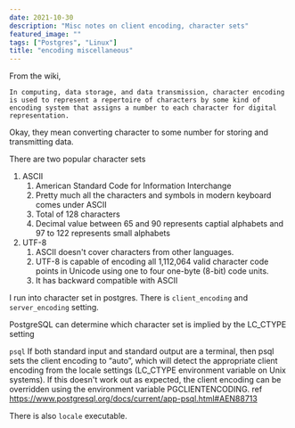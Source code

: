 ```yaml
---
date: 2021-10-30
description: "Misc notes on client encoding, character sets"
featured_image: ""
tags: ["Postgres", "Linux"]
title: "encoding miscellaneous"
---
```


From the wiki,

```
In computing, data storage, and data transmission, character encoding is used to represent a repertoire of characters by some kind of encoding system that assigns a number to each character for digital representation.
```

Okay, they mean converting character to some number for storing and transmitting data.

There are two popular character sets
1. ASCII 
   1. American Standard Code for Information Interchange
   2. Pretty much all the characters and symbols in modern keyboard comes under ASCII 
   3. Total of 128 characters
   4. Decimal value between 65 and 90 represents captial alphabets and 97 to 122 represents small alphabets
2. UTF-8
    1. ASCII doesn't cover characters from other languages. 
    2. UTF-8 is capable of encoding all 1,112,064 valid character code points in Unicode using one to four one-byte (8-bit) code units.
    3. It has backward compatible with ASCII

I run into character set in postgres. There is `client_encoding` and `server_encoding` setting.

PostgreSQL can determine which character set is implied by the LC_CTYPE setting

`psql` If both standard input and standard output are a terminal, then psql sets the client encoding to “auto”, which will detect the appropriate client encoding from the locale settings (LC_CTYPE environment variable on Unix systems). If this doesn't work out as expected, the client encoding can be overridden using the environment variable PGCLIENTENCODING. ref https://www.postgresql.org/docs/current/app-psql.html#AEN88713

There is also `locale` executable.
